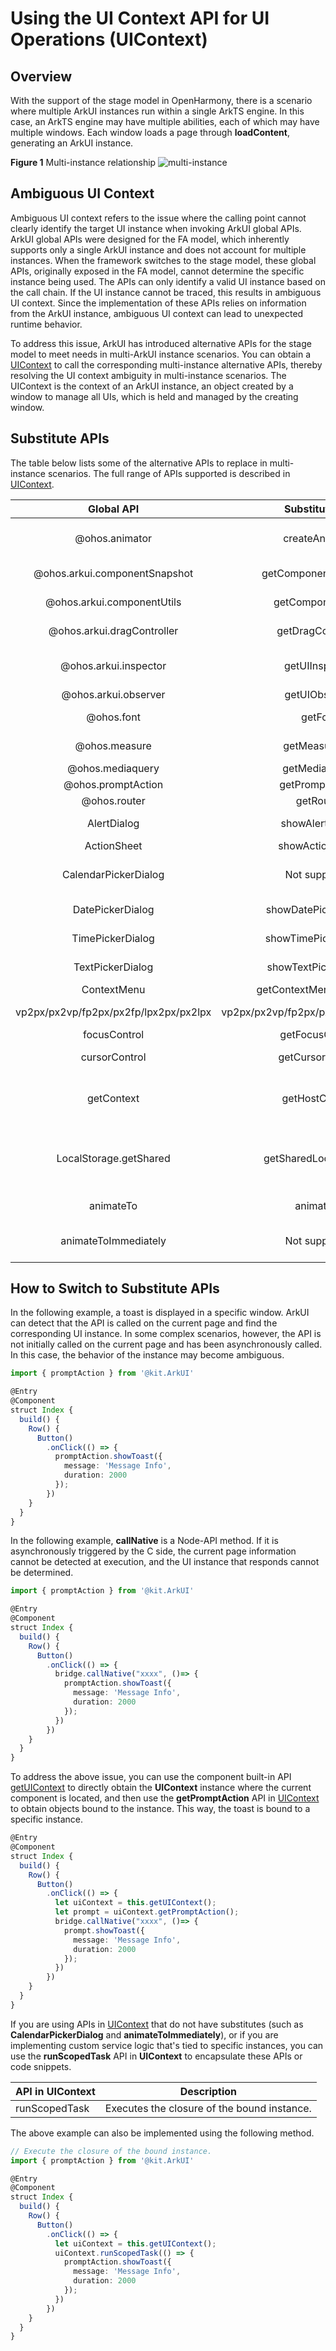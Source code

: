 # Using the UI Context API for UI Operations (UIContext)

## Overview

With the support of the stage model in OpenHarmony, there is a scenario where multiple ArkUI instances run within a single ArkTS engine. In this case, an ArkTS engine may have multiple abilities, each of which may have multiple windows. Each window loads a page through **loadContent**, generating an ArkUI instance.

**Figure 1** Multi-instance relationship 
![multi-instance](figures/multi-instance.png)

## Ambiguous UI Context

Ambiguous UI context refers to the issue where the calling point cannot clearly identify the target UI instance when invoking ArkUI global APIs. ArkUI global APIs were designed for the FA model, which inherently supports only a single ArkUI instance and does not account for multiple instances. When the framework switches to the stage model, these global APIs, originally exposed in the FA model, cannot determine the specific instance being used. The APIs can only identify a valid UI instance based on the call chain. If the UI instance cannot be traced, this results in ambiguous UI context. Since the implementation of these APIs relies on information from the ArkUI instance, ambiguous UI context can lead to unexpected runtime behavior.

To address this issue, ArkUI has introduced alternative APIs for the stage model to meet needs in multi-ArkUI instance scenarios. You can obtain a [UIContext](../reference/apis-arkui/js-apis-arkui-UIContext.md#uicontext) to call the corresponding multi-instance alternative APIs, thereby resolving the UI context ambiguity in multi-instance scenarios. The UIContext is the context of an ArkUI instance, an object created by a window to manage all UIs, which is held and managed by the creating window.

## Substitute APIs

The table below lists some of the alternative APIs to replace in multi-instance scenarios. The full range of APIs supported is described in [UIContext](../reference/apis-arkui/js-apis-arkui-UIContext.md).

|               Global API               |               Substitute API               |            Description           |
| :-----------------------------------: | :-----------------------------------: | :------------------------: |
|            @ohos.animator             |            createAnimator             |      Custom animation controller.     |
|     @ohos.arkui.componentSnapshot     |         getComponentSnapshot          |          Component snapshot.         |
|      @ohos.arkui.componentUtils       |           getComponentUtils           |         Component utility class.        |
|      @ohos.arkui.dragController       |           getDragController           |         Drag controller.        |
|         @ohos.arkui.inspector         |            getUIInspector             |        Component layout callback.       |
|         @ohos.arkui.observer          |             getUIObserver             |          Observer.         |
|              @ohos.font               |                getFont                |         Custom font registration.        |
|             @ohos.measure             |            getMeasureUtil             |          Text measurement.         |
|           @ohos.mediaquery            |             getMediaQuery             |          Media query.         |
|          @ohos.promptAction           |            getPromptAction            |            Popup.           |
|             @ohos.router              |               getRouter               |          Page routing.         |
|              AlertDialog              |            showAlertDialog            |          Alert dialog box.         |
|              ActionSheet              |            showActionSheet            |        Action sheet.       |
|         CalendarPickerDialog          |                Not supported                |       Calendar picker dialog box.      |
|           DatePickerDialog            |         showDatePickerDialog          |      Date picker dialog box.     |
|           TimePickerDialog            |         showTimePickerDialog          |     Time picker dialog box.    |
|           TextPickerDialog            |         showTextPickerDialog          |     Text picker dialog box.    |
|              ContextMenu              |       getContextMenuController        |          Menu control.         |
| vp2px/px2vp/fp2px/px2fp/lpx2px/px2lpx | vp2px/px2vp/fp2px/px2fp/lpx2px/px2lpx |        Pixel unit conversion.       |
|             focusControl              |            getFocusControl            |          Focus control.         |
|             cursorControl             |           getCursorControl            |          Cursor control.         |
|              getContext               |            getHostContext             | Obtains the context of the current ability.|
|        LocalStorage.getShared         |         getSharedLocalStorage         |  Obtains the storage passed by the current ability. |
|               animateTo               |               animateTo               |          Explicit animation.         |
|         animateToImmediately          |                Not supported                |        Explicit instant animation.       |

## How to Switch to Substitute APIs

In the following example, a toast is displayed in a specific window. ArkUI can detect that the API is called on the current page and find the corresponding UI instance. In some complex scenarios, however, the API is not initially called on the current page and has been asynchronously called. In this case, the behavior of the instance may become ambiguous.

<!--deprecated_code_no_check-->
```ts
import { promptAction } from '@kit.ArkUI'

@Entry
@Component
struct Index {
  build() {
    Row() {
      Button()
        .onClick(() => {
          promptAction.showToast({            
            message: 'Message Info',
            duration: 2000 
          });
        })
    }
  }
}
```
In the following example, **callNative** is a Node-API method. If it is asynchronously triggered by the C side, the current page information cannot be detected at execution, and the UI instance that responds cannot be determined.

<!--deprecated_code_no_check-->
```ts
import { promptAction } from '@kit.ArkUI'

@Entry
@Component
struct Index {
  build() {
    Row() {
      Button()
        .onClick(() => {
          bridge.callNative("xxxx", ()=> {
            promptAction.showToast({            
              message: 'Message Info',
              duration: 2000 
            });
          })
        })
    }
  }
}
```

To address the above issue, you can use the component built-in API [getUIContext](../reference/apis-arkui/arkui-ts/ts-custom-component-api.md#getuicontext) to directly obtain the **UIContext** instance where the current component is located, and then use the **getPromptAction** API in [UIContext](../reference/apis-arkui/js-apis-arkui-UIContext.md#uicontext) to obtain objects bound to the instance. This way, the toast is bound to a specific instance.
```ts
@Entry
@Component
struct Index {
  build() {
    Row() {
      Button()
        .onClick(() => {
          let uiContext = this.getUIContext();
          let prompt = uiContext.getPromptAction();
          bridge.callNative("xxxx", ()=> {
            prompt.showToast({            
              message: 'Message Info',
              duration: 2000 
            });
          })
        })
    }
  }
}
```

If you are using APIs in [UIContext](../reference/apis-arkui/js-apis-arkui-UIContext.md#uicontext) that do not have substitutes (such as **CalendarPickerDialog** and **animateToImmediately**), or if you are implementing custom service logic that's tied to specific instances, you can use the **runScopedTask** API in **UIContext** to encapsulate these APIs or code snippets.

| API in UIContext| Description                |
| ------------- | -------------------- |
| runScopedTask | Executes the closure of the bound instance.|

The above example can also be implemented using the following method.

<!--deprecated_code_no_check-->
```ts
// Execute the closure of the bound instance.
import { promptAction } from '@kit.ArkUI'

@Entry
@Component
struct Index {
  build() {
    Row() {
      Button()
        .onClick(() => {
          let uiContext = this.getUIContext();
          uiContext.runScopedTask(() => {
            promptAction.showToast({            
              message: 'Message Info',
              duration: 2000 
            });
          })
        })
    }
  }
}
```
